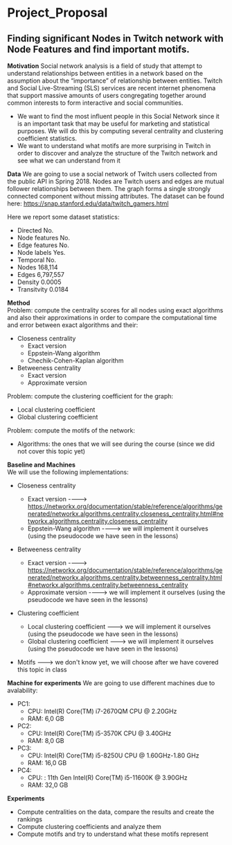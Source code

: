 # Project_Proposal
## Finding significant Nodes in Twitch network with Node Features and find important motifs.

**Motivation**
Social network analysis is a field of study that attempt to understand relationships between entities in a network based on the assumption about the “importance” of relationship between entities.
Twitch and Social Live-Streaming (SLS) services are recent internet phenomena that support massive amounts of users congregating together around common interests to form
interactive and social communities.

- We want to find the most influent people in this Social Network since it is an important task that may be useful for marketing and statistical purposes. We will do this by computing several centrality and clustering coefficient statistics.
- We want	to understand	what motifs	are	more surprising	in Twitch in order to discover and analyze the structure of the Twitch network and see what we can understand from it

**Data**
We are going to use a social network of Twitch users collected from the public API in Spring 2018. 
Nodes are Twitch users and edges are mutual follower relationships between them. The graph forms a single strongly connected component without missing attributes. The dataset can be found here: https://snap.stanford.edu/data/twitch_gamers.html
      
Here we report some dataset statistics:
- Directed	      No.
- Node features	No.
- Edge features	No.
- Node labels	Yes.
- Temporal	      No.
- Nodes	      168,114
- Edges	      6,797,557
- Density	      0.0005
- Transitvity	0.0184

**Method**	
Problem: compute the centrality scores for all nodes using exact algorithms and also their approximations in order to compare the computational time and error between exact algorithms and their:
  - Closeness centrality 
    - Exact version
    - Eppstein-Wang algorithm
    - Chechik-Cohen-Kaplan algorithm
  - Betweeness centrality
    - Exact version
    - Approximate version    

Problem: compute the clustering coefficient for the graph:
 - Local clustering coefficient
 - Global clustering coefficient
    
Problem: compute the motifs of the network:
 - Algorithms: the ones that we will see during the course (since we did not cover this topic yet)

**Baseline and Machines** 	
We will use the following implementations:
  - Closeness centrality 
    - Exact version ----> https://networkx.org/documentation/stable/reference/algorithms/generated/networkx.algorithms.centrality.closeness_centrality.html#networkx.algorithms.centrality.closeness_centrality
    - Eppstein-Wang algorithm ----> we will implement it ourselves (using the pseudocode we have seen in the lessons)
  - Betweeness centrality
    - Exact version ----> https://networkx.org/documentation/stable/reference/algorithms/generated/networkx.algorithms.centrality.betweenness_centrality.html#networkx.algorithms.centrality.betweenness_centrality
    - Approximate version ----> we will implement it ourselves (using the pseudocode we have seen in the lessons)

  - Clustering coefficient
    - Local clustering coefficient ---> we will implement it ourselves (using the pseudocode we have seen in the lessons)
    - Global clustering coefficient ---> we will implement it ourselves (using the pseudocode we have seen in the lessons)
  
  - Motifs ---> we don't know yet, we will choose after we have covered this topic in class

**Machine for experiments** We are going to use different machines due to avalability:
  - PC1: 
      - CPU: Intel(R) Core(TM) i7-2670QM CPU @ 2.20GHz
      - RAM: 6,0 GB 
  - PC2: 
      - CPU: Intel(R) Core(TM) i5-3570K CPU @ 3.40GHz
      - RAM: 8,0 GB 
  - PC3: 
      - CPU: Intel(R) Core(TM) i5-8250U CPU @ 1.60GHz-1.80 GHz
      - RAM: 16,0 GB   
  - PC4: 
      - CPU: : 11th Gen Intel(R) Core(TM) i5-11600K @ 3.90GHz
      - RAM: 32,0 GB 

**Experiments** 
  - Compute centralities on the data, compare the results and create the rankings
  - Compute clustering coefficients and analyze them
  - Compute motifs and try to understand what these motifs represent



